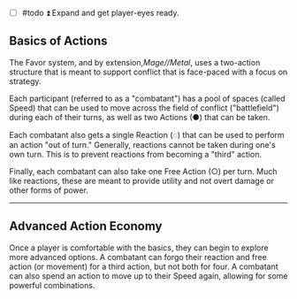 - [ ] #todo  ⏫ Expand and get player-eyes ready. 
## Basics of Actions 
The Favor system, and by extension,*Mage//Metal*, uses a two-action structure that is meant to support conflict that is face-paced with a focus on strategy. 

Each participant (referred to as a "combatant") has a pool of spaces (called Speed) that can be used to move across the field of conflict ("battlefield") during each of their turns, as well as two Actions (●) that can be taken.

Each combatant also gets a single Reaction (◌) that can be used to perform an action "out of turn." Generally, reactions cannot be taken during one's own turn. This is to prevent reactions from becoming a "third" action.

Finally, each combatant can also take one Free Action (○) per turn. Much like reactions, these are meant to provide utility and not overt damage or other forms of power.
- - -
## Advanced Action Economy 
Once a player is comfortable with the basics, they can begin to explore more advanced options. A combatant can forgo their reaction and free action (or movement) for a third action, but not both for four. A combatant can also spend an action to move up to their Speed again, allowing for some powerful combinations.  